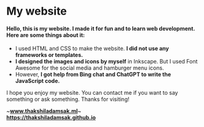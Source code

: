 # My website
#### Hello, this is my website. I made it for fun and to learn web development. Here are some things about it:

- I used HTML and CSS to make the website. **I did not use any frameworks or templates.**
- **I designed the images and icons by myself** in Inkscape. But I used Font Awesome for the social media and hamburger menu icons.
- However, **I got help from Bing chat and ChatGPT to write the JavaScript code.**

I hope you enjoy my website. You can contact me if you want to say something or ask something. Thanks for visiting!


~<b title="The domain is not working anymore due to Freenom issues.">www.thakshiladamsak.ml</b>~
<br>
<b title="Visit this until the main domain gets fixed.">https://thakshiladamsak.github.io</b>

